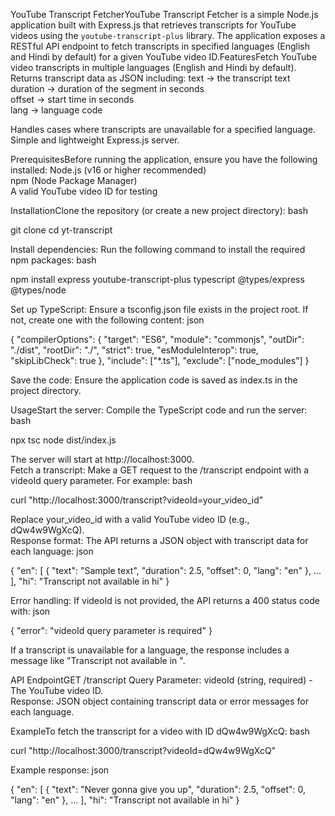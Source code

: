 YouTube Transcript FetcherYouTube Transcript Fetcher is a simple Node.js application built with Express.js that retrieves transcripts for YouTube videos using the `youtube-transcript-plus` library.
The application exposes a RESTful API endpoint to fetch transcripts in specified languages (English and Hindi by default) for a given YouTube video ID.FeaturesFetch YouTube video transcripts in multiple languages (English and Hindi by default).  
Returns transcript data as JSON including:  text → the transcript text  
duration → duration of the segment in seconds  
offset → start time in seconds  
lang → language code

Handles cases where transcripts are unavailable for a specified language.  
Simple and lightweight Express.js server.

PrerequisitesBefore running the application, ensure you have the following installed:  Node.js (v16 or higher recommended)  
npm (Node Package Manager)  
A valid YouTube video ID for testing

InstallationClone the repository (or create a new project directory):  bash

git clone <your-repo-url>
cd yt-transcript

Install dependencies:  Run the following command to install the required npm packages:  bash

npm install express youtube-transcript-plus typescript @types/express @types/node

Set up TypeScript:  Ensure a tsconfig.json file exists in the project root. If not, create one with the following content:  json

{
  "compilerOptions": {
    "target": "ES6",
    "module": "commonjs",
    "outDir": "./dist",
    "rootDir": "./",
    "strict": true,
    "esModuleInterop": true,
    "skipLibCheck": true
  },
  "include": ["*.ts"],
  "exclude": ["node_modules"]
}

Save the code:  Ensure the application code is saved as index.ts in the project directory.

UsageStart the server:  Compile the TypeScript code and run the server:  bash

npx tsc
node dist/index.js

The server will start at http://localhost:3000.  
Fetch a transcript:  Make a GET request to the /transcript endpoint with a videoId query parameter. For example:  bash

curl "http://localhost:3000/transcript?videoId=your_video_id"

Replace your_video_id with a valid YouTube video ID (e.g., dQw4w9WgXcQ).  
Response format:  The API returns a JSON object with transcript data for each language:  json

{
  "en": [
    { "text": "Sample text", "duration": 2.5, "offset": 0, "lang": "en" },
    ...
  ],
  "hi": "Transcript not available in hi"
}

Error handling:  If videoId is not provided, the API returns a 400 status code with:  json

{ "error": "videoId query parameter is required" }

If a transcript is unavailable for a language, the response includes a message like "Transcript not available in <lang>".

API EndpointGET /transcript  Query Parameter: videoId (string, required) - The YouTube video ID.  
Response: JSON object containing transcript data or error messages for each language.

ExampleTo fetch the transcript for a video with ID dQw4w9WgXcQ:  bash

curl "http://localhost:3000/transcript?videoId=dQw4w9WgXcQ"

Example response:  json

{
  "en": [
    { "text": "Never gonna give you up", "duration": 2.5, "offset": 0, "lang": "en" },
    ...
  ],
  "hi": "Transcript not available in hi"
}

